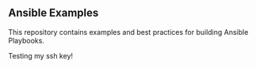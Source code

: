 
Ansible Examples
----------------

This repository contains examples and best practices for building Ansible Playbooks.

Testing my ssh key!

